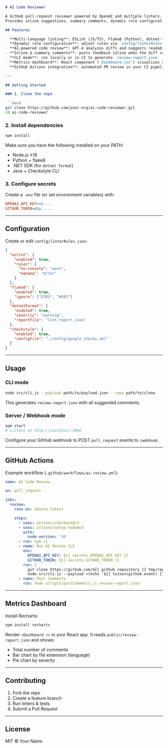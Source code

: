 ````markdown
# AI Code Reviewer

A GitHub pull-request reviewer powered by OpenAI and multiple linters.  
Provides inline suggestions, summary comments, dynamic rule configuration, and a small metrics dashboard.

## Features

- **Multi-language linting**: ESLint (JS/TS), Flake8 (Python), dotnet-format (C#), Checkstyle (Java)  
- **Dynamic rule configuration**: adjust rules via `config/linterRules.json` without code changes  
- **AI-powered code review**: GPT-4 analyzes diffs and suggests readability, design, security, and style improvements  
- **Inline & summary comments**: posts feedback inline when the diff covers the line, or a summary fallback  
- **CLI mode**: run locally or in CI to generate `review-report.json`  
- **Metrics dashboard**: React component (`Dashboard.jsx`) visualizes comments by language and severity  
- **GitHub Actions integration**: automated PR review in your CI pipeline

---

## Getting Started

### 1. Clone the repo

```bash
git clone https://github.com/your-org/ai-code-reviewer.git
cd ai-code-reviewer
````

### 2. Install dependencies

```bash
npm install
```

Make sure you have the following installed on your PATH:

* Node.js ≥16
* Python + flake8
* .NET SDK (for `dotnet format`)
* Java + Checkstyle CLI

### 3. Configure secrets

Create a `.env` file (or set environment variables) with:

```ini
OPENAI_API_KEY=sk-...
GITHUB_TOKEN=ghp_...
```

---

## Configuration

Create or edit `config/linterRules.json`:

```json
{
  "eslint": {
    "enabled": true,
    "rules": {
      "no-console": "warn",
      "eqeqeq": "error"
    }
  },
  "flake8": {
    "enabled": true,
    "ignore": ["E203", "W503"]
  },
  "dotnetFormat": {
    "enabled": true,
    "severity": "warning",
    "reportFile": "lint-report.json"
  },
  "checkstyle": {
    "enabled": true,
    "configFile": "./config/google_checks.xml"
  }
}
```

---

## Usage

### CLI mode

```bash
node src/cli.js --payload path/to/payload.json --repo path/to/clone
```

This generates `review-report.json` with all suggested comments.

### Server / Webhook mode

```bash
npm start
# Listens on http://localhost:3000
```

Configure your GitHub webhook to POST `pull_request` events to `/webhook`.

---

## GitHub Actions

Example workflow (`.github/workflows/ai-review.yml`):

```yaml
name: AI Code Review

on: pull_request

jobs:
  review:
    runs-on: ubuntu-latest

    steps:
      - uses: actions/checkout@v3
      - uses: actions/setup-node@v3
        with:
          node-version: '16'
      - run: npm ci
      - name: Run AI Review CLI
        env:
          OPENAI_API_KEY: ${{ secrets.OPENAI_API_KEY }}
          GITHUB_TOKEN: ${{ secrets.GITHUB_TOKEN }}
        run: |
          git clone https://github.com/${{ github.repository }} tmp/repo
          node src/cli.js --payload <(echo '${{ toJson(github.event) }}') --repo tmp/repo
      - name: Post Comments
        run: node scripts/postComments.js review-report.json
```

---

## Metrics Dashboard

Install Recharts:

```bash
npm install recharts
```

Render `<Dashboard />` in your React app. It reads `public/review-report.json` and shows:

* Total number of comments
* Bar chart by file extension (language)
* Pie chart by severity

---

## Contributing

1. Fork the repo
2. Create a feature branch
3. Run linters & tests
4. Submit a Pull Request

---

## License

MIT © Your Name

```
```
